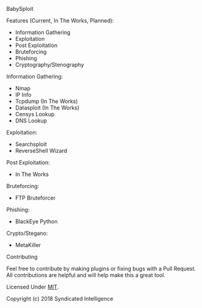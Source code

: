 BabySploit

Features (Current, In The Works, Planned):

  - Information Gathering
  - Exploitation
  - Post Exploitation
  - Bruteforcing
  - Phishing
  - Cryptography/Stenography
 
Information Gathering:

  - Nmap
  - IP Info
  - Tcpdump (In The Works)
  - Datasploit (In The Works)
  - Censys Lookup
  - DNS Lookup
  
Exploitation:
  
  - Searchsploit
  - ReverseShell Wizard

Post Exploitation:

  - In The Works
  
Bruteforcing:

  - FTP Bruteforcer
  
Phishing:

  - BlackEye Python
  
Crypto/Stegano:

  - MetaKiller
  
Contributing

Feel free to contribute by making plugins or fixing bugs with a Pull Request. All contributions are helpful and will help make this a great tool.

Licensed Under [MIT](https://github.com/M4cs/BabySploit/master/LICENSE.md).

Copyright (c) 2018 Syndicated Intelligence
